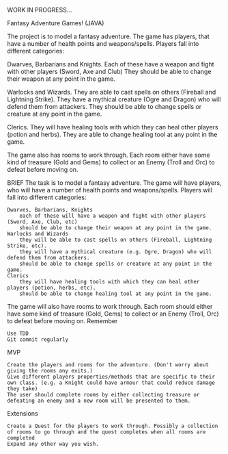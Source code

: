 WORK IN PROGRESS...

Fantasy Adventure Games! (JAVA)


The project is to model a fantasy adventure. The game has players, that have a number of health points and weapons/spells. Players fall into different categories:

Dwarves, Barbarians and Knights.
Each of these have a weapon and fight with other players (Sword, Axe and Club)
They should be able to change their weapon at any point in the game.

Warlocks and Wizards.
They are able to cast spells on others (Fireball and Lightning Strike).
They have a mythical creature (Ogre and Dragon) who will defend them from attackers.
They should be able to change spells or creature at any point in the game.

Clerics.
They will have healing tools with which they can heal other players (potion and herbs).
They are able to change healing tool at any point in the game.

The game also has rooms to work through. Each room either have some kind of treasure (Gold and Gems) to collect or an Enemy (Troll and Orc) to defeat before moving on.



BRIEF 
The task is to model a fantasy adventure. The game will have players, who will have a number of health points and weapons/spells. Players will fall into different categories:

    Dwarves, Barbarians, Knights
        each of these will have a weapon and fight with other players (Sword, Axe, Club, etc)
        should be able to change their weapon at any point in the game.
    Warlocks and Wizards
        they will be able to cast spells on others (Fireball, Lightning Strike, etc).
        they will have a mythical creature (e.g. Ogre, Dragon) who will defend them from attackers.
        should be able to change spells or creature at any point in the game.
    Clerics
        they will have healing tools with which they can heal other players (potion, herbs, etc).
        should be able to change healing tool at any point in the game.

The game will also have rooms to work through. Each room should either have some kind of treasure (Gold, Gems) to collect or an Enemy (Troll, Orc) to defeat before moving on.
Remember

    Use TDD
    Git commit regularly

MVP

    Create the players and rooms for the adventure. (Don't worry about giving the rooms any exits.)
    Give different players properties/methods that are specific to their own class. (e.g. a Knight could have armour that could reduce damage they take)
    The user should complete rooms by either collecting treasure or defeating an enemy and a new room will be presented to them.

Extensions

    Create a Quest for the players to work through. Possibly a collection of rooms to go through and the quest completes when all rooms are completed
    Expand any other way you wish.
 
